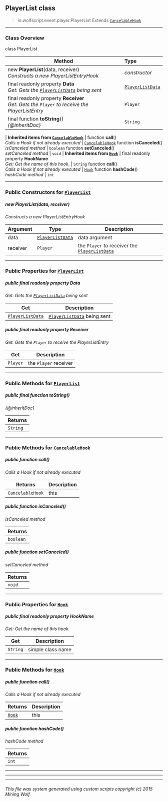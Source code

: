 ## PlayerList __class__

>io.wolfscript.event.player.PlayerList
>Extends [`CancelableHook`](../../hook/CancelableHook.md)

---

### Class Overview

class PlayerList

Method | Type   
--- | :--- 
new __PlayerList__(data, receiver) <br> _Constructs a new PlayerListEntryHook_ | _constructor_
final readonly property __Data__ <br> _Get: Gets the [`PlayerListData`](../../api/PlayerListData.md) being sent_ | [`PlayerListData`](../../api/PlayerListData.md)
final readonly property __Receiver__ <br> _Get: Gets the `Player` to receive the PlayerListEntry_ | `Player`
final function __toString__() <br> _{@inheritDoc}_ | `String`
 |
__Inherited items from [`CancelableHook`](../../hook/CancelableHook.md)__ |
 function __call__() <br> _Calls a Hook if not already executed_ | [`CancelableHook`](../../hook/CancelableHook.md)
 function __isCanceled__() <br> _isCanceled method_ | `boolean`
 function __setCanceled__() <br> _setCanceled method_ | `void`
 |
__Inherited items from [`Hook`](../../hook/Hook.md)__ |
final readonly property __HookName__ <br> _Get: Get the name of this hook._ | `String`
 function __call__() <br> _Calls a Hook if not already executed_ | [`Hook`](../../hook/Hook.md)
 function __hashCode__() <br> _hashCode method_ | `int`







---

### Public Constructors for [`PlayerList`](PlayerList.md)

##### <a id='playerlist'></a>new __PlayerList__(data, receiver) 

_Constructs a new PlayerListEntryHook_

Argument | Type | Description  
--- | --- | --- 
data | [`PlayerListData`](../../api/PlayerListData.md) | data argument
receiver | `Player` | the `Player` to receiver the [`PlayerListData`](../../api/PlayerListData.md)

---

### Public Properties for [`PlayerList`](PlayerList.md)

##### <a id='data'></a>public final readonly property __Data__

_Get: Gets the [`PlayerListData`](../../api/PlayerListData.md) being sent_

Get | Description
--- | --- 
[`PlayerListData`](../../api/PlayerListData.md) | [`PlayerListData`](../../api/PlayerListData.md) being sent



##### <a id='receiver'></a>public final readonly property __Receiver__

_Get: Gets the `Player` to receive the PlayerListEntry_

Get | Description
--- | --- 
`Player` | the `Player` receiver



---

### Public Methods for [`PlayerList`](PlayerList.md)

##### <a id='tostring'></a>public final function __toString__()

_{@inheritDoc}_

Returns | 
--- | 
`String` |


---

### Public Methods for [`CancelableHook`](../../hook/CancelableHook.md)

##### <a id='call'></a>public  function __call__()

_Calls a Hook if not already executed_

Returns | Description
--- | --- 
[`CancelableHook`](../../hook/CancelableHook.md) | this


##### <a id='iscanceled'></a>public  function __isCanceled__()

_isCanceled method_

Returns | 
--- | 
`boolean` |


##### <a id='setcanceled'></a>public  function __setCanceled__()

_setCanceled method_

Returns | 
--- | 
`void` |


---

### Public Properties for [`Hook`](../../hook/Hook.md)

##### <a id='hookname'></a>public final readonly property __HookName__

_Get: Get the name of this hook._

Get | Description
--- | --- 
`String` | simple class name



---

### Public Methods for [`Hook`](../../hook/Hook.md)

##### <a id='call'></a>public  function __call__()

_Calls a Hook if not already executed_

Returns | Description
--- | --- 
[`Hook`](../../hook/Hook.md) | this


##### <a id='hashcode'></a>public  function __hashCode__()

_hashCode method_

Returns | 
--- | 
`int` |


---


---


---


###### This file was system generated using custom scripts copyright (c) 2015 Mining Wolf.
	

